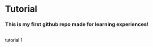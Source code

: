 <h1>Tutorial</h1>
<h3>This is my first github repo made for learning experiences!</h3>
<br>
tutorial 1

